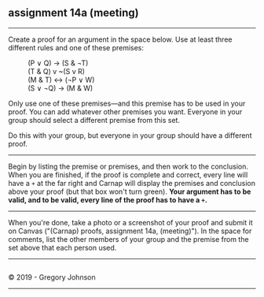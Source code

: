 ## assignment 14a (meeting)

---

Create a proof for an argument in the space below. Use at least three different rules and one of these premises:

<p style="margin-left: 40px;">(P &or; Q) &rarr; (S & &not;T)<br>
(T & Q) v ~(S v R)<br>
(M & T) &harr; (&not;P &or; W)<br>
(S &or; &not;Q) &rarr; (M & W)<br></p>

Only use one of these premises&mdash;and this premise has to be used in your proof. You can add whatever other premises you want. Everyone in your group should select a different premise from this set. 

Do this with your group, but everyone in your group should have a different proof.

---

Begin by listing the premise or premises, and then work to the conclusion. When you are finished, if the proof is complete and correct, every line will have a `+` at the far right and Carnap will display the premises and conclusion above your proof (but that box won't turn green). **Your argument has to be valid, and to be valid, every line of the proof has to have a `+`.**

---

When you're done, take a photo or a screenshot of your proof and submit it on Canvas ("(Carnap) proofs, assignment 14a, (meeting)"). In the space for comments, list the other members of your group and the premise from the set above that each person used.

---

~~~{.Playground .JohnsonSL init="now" options="fonts tabindent render resize" guides="fitch"}
~~~

<p>&copy; 2019 - <script>document.write(new Date().getFullYear())</script> Gregory Johnson</p>

---
 
